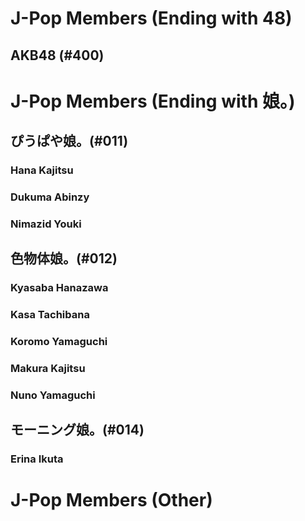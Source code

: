 # J-Pop Members (Ending with 48)
## AKB48 (#400)
# J-Pop Members (Ending with 娘。)
## ぴうぱや娘。(#011)
### Hana Kajitsu
### Dukuma Abinzy
### Nimazid Youki
## 色物体娘。(#012)
### Kyasaba Hanazawa
### Kasa Tachibana
### Koromo Yamaguchi
### Makura Kajitsu
### Nuno Yamaguchi
## モーニング娘。(#014)
### Erina Ikuta
# J-Pop Members (Other)
